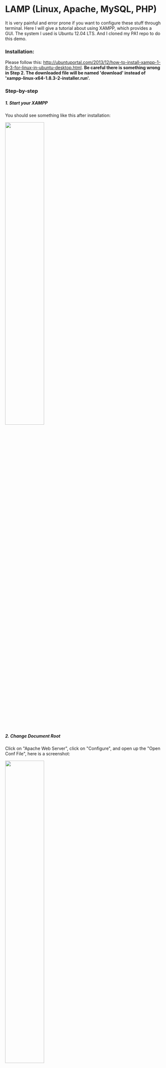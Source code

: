 # LAMP (Linux, Apache, MySQL, PHP)
It is very painful and error prone if you want to configure these stuff through terminal. Here I will give a tutorial about using XAMPP, which provides a GUI. The system I used is Ubuntu 12.04 LTS. And I cloned my PA1 repo to do this demo. 

### Installation:
Please follow this: http://ubuntuportal.com/2013/12/how-to-install-xampp-1-8-3-for-linux-in-ubuntu-desktop.html.
**Be careful there is something wrong in Step 2. The downloaded file will be named 'download' instead of 'xampp-linux-x64-1.8.3-2-installer.run'.**

### Step-by-step
##### 1. Start your XAMPP
You should see something like this after installation: 

<img src="https://github.com/EECS485-Fall2014/admin/blob/master/tutorials/LAMP/0.png" width="50%" height="50%">

##### 2. Change Document Root
Click on "Apache Web Server", click on "Configure", and open up the "Open Conf File", here is a screenshot:

<img src="https://github.com/EECS485-Fall2014/admin/blob/master/tutorials/LAMP/1.png" width="50%" height="50%">

Then search for `DocumentRoot` in the file, find the one with a path which by default should be "/opt/lampp/htdocs" like this

<img src="https://github.com/EECS485-Fall2014/admin/blob/master/tutorials/LAMP/2.png" width="50%" height="50%">

Change that path to where your index.php is, in my case it is `/home/ubuntu/pa1_q350d6uhaor/php/html`, and here is a screenshot of my `pwd` and `ls` result to give you a clearer idea:

<img src="https://github.com/EECS485-Fall2014/admin/blob/master/tutorials/LAMP/3.png" width="75%" height="75%">

And here is a screenshot of mine after I changed the DocumentRoot:
<img src="https://github.com/EECS485-Fall2014/admin/blob/master/tutorials/LAMP/4.png" width="75%" height="75%">

##### 3. Set up MySQL
We will need to set up database which is referenced in your PHP code. For example, I have code 

	$user="group11"; 
	$password="friedcode"; 
	$database="group11";
	$con = mysql_connect("127.0.0.1", $user, $password) or die('Could not connect: ' . mysql_error()); 


We need to set up the user and database here. Go to `http://localhost/phpmyadmin/` in your browser.

Under "Users" Tab, add a new user, fill in username which correspond to the one you used in your code, choose localhost, fill in password (again should match what is in your PHP code), ignore "generate password", check all checkboxs in "Database for user" and "Global privileges" and scroll down to the bottom of the page to click ok. Here is a screenshot for reference:

<img src="https://github.com/EECS485-Fall2014/admin/blob/master/tutorials/LAMP/5.png" width="50%" height="50%">

##### 5. Run it! 
So far you should have everything set up to run the code, use your browser to go to "localhost/secret/pa#".

I got this error. 

	Fatal error: Uncaught exception 'Klein\Exceptions\UnhandledException' with message 'exception 'SmartyException' with message 'unable to write file /home/ubuntu/pa1_q350d6uhaor/php/html/templates/templates_c/wrt54415269201610.61525780' in /home/ubuntu/pa1_q350d6uhaor/php/html/Smarty-3.1.14/libs/sysplugins/smarty_internal_write_file.php:44 Stack trace: #0 /home/ubuntu/pa1_q350d6uhaor/php/html/Smarty-3.1.14/libs/sysplugins/smarty_internal_template.php(201): Smarty_Internal_Write_File::writeFile('/home/ubuntu/pa...', '<?php /* Smarty...', Object(Smarty)) #1 /home/ubuntu/pa1_q350d6uhaor/php/html/Smarty-3.1.14/libs/sysplugins/smarty_internal_templatebase.php(155): Smarty_Internal_Template->compileTemplateSource() #2 /home/ubuntu/pa1_q350d6uhaor/php/html/Smarty-3.1.14/libs/sysplugins/smarty_internal_templatebase.php(374): Smarty_Internal_TemplateBase->fetch('index.tpl', NULL, NULL, NULL, true) #3 /home/ubuntu/pa1_q350d6uhaor/php/html/index.php(44): Smarty_Internal_TemplateBase->display('index.tpl') #4 [internal function]: {closu in /home/ubuntu/pa1_q350d6uhaor/php/html/vendor/klein/klein/Klein/Klein.php on line 687

If you do not meet this, that is perfect. If you meet this, I solved it by changing the permissions of the pa1 folder with `sudo chmod 777 -R pa1_q350d6uhaor`. Then I went back to the browser and got this:

<img src="https://github.com/EECS485-Fall2014/admin/blob/master/tutorials/LAMP/6.png" width="50%" height="50%">

##### 6. Load data into MySQL

Up to now, Apache is hosting your site perfectly. But you will need to load datatables into MySQL. You can use `http://localhost/phpmyadmin/` to do that. I will leave this for you to figure out yourselves.

### Trouble-shooting
Click "Open Access/Error Log" under "Configure" of Apache to view logs. Please read it carefully before asking.

### Miscellaneous
##### 1. How to open the application again after you quit it?
Just for the first time you will need to do `sudo chmod +x /opt/lampp/manager-linux.run` through your terminal, afterwards you can start it by `sudo /opt/lampp/manager-linux.run`.